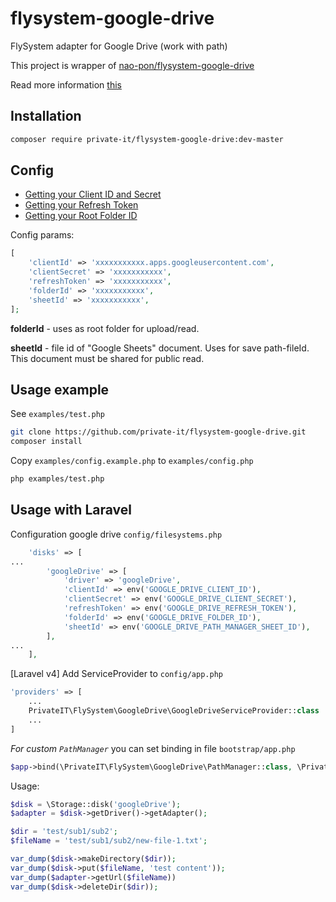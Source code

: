 # flysystem-google-drive
FlySystem adapter for Google Drive (work with path)

This project is wrapper of [nao-pon/flysystem-google-drive](https://github.com/nao-pon/flysystem-google-drive)

Read more information  [this](https://github.com/nao-pon/flysystem-google-drive)


## Installation

```bash
composer require private-it/flysystem-google-drive:dev-master
```

## Config

* [Getting your Client ID and Secret](https://github.com/ivanvermeyen/laravel-google-drive-demo/blob/master/README/1-getting-your-dlient-id-and-secret.md)
* [Getting your Refresh Token](https://github.com/ivanvermeyen/laravel-google-drive-demo/blob/master/README/2-getting-your-refresh-token.md)
* [Getting your Root Folder ID](https://github.com/ivanvermeyen/laravel-google-drive-demo/blob/master/README/3-getting-your-root-folder-id.md)


Config params:

```php
[
    'clientId' => 'xxxxxxxxxxx.apps.googleusercontent.com',
    'clientSecret' => 'xxxxxxxxxxx',
    'refreshToken' => 'xxxxxxxxxxx',
    'folderId' => 'xxxxxxxxxxx',
    'sheetId' => 'xxxxxxxxxxx',
];
```

**folderId** - uses as root folder for upload/read.

**sheetId** - file id of "Google Sheets" document. Uses for save path-fileId. This document must be shared for public read.


## Usage example

See `examples/test.php`

```bash
git clone https://github.com/private-it/flysystem-google-drive.git
composer install
```

Copy `examples/config.example.php` to `examples/config.php`

```bash
php examples/test.php
```

## Usage with Laravel


Configuration google drive `config/filesystems.php`

```php
    'disks' => [
...
        'googleDrive' => [
            'driver' => 'googleDrive',
            'clientId' => env('GOOGLE_DRIVE_CLIENT_ID'),
            'clientSecret' => env('GOOGLE_DRIVE_CLIENT_SECRET'),
            'refreshToken' => env('GOOGLE_DRIVE_REFRESH_TOKEN'),
            'folderId' => env('GOOGLE_DRIVE_FOLDER_ID'),
            'sheetId' => env('GOOGLE_DRIVE_PATH_MANAGER_SHEET_ID'),
        ],
...
    ],
```

[Laravel v4] Add ServiceProvider to `config/app.php`

```php
'providers' => [
    ...
    PrivateIT\FlySystem\GoogleDrive\GoogleDriveServiceProvider::class
    ...
]
```

*For custom `PathManager`* you can set binding in file `bootstrap/app.php`

```php
$app->bind(\PrivateIT\FlySystem\GoogleDrive\PathManager::class, \PrivateIT\FlySystem\GoogleDrive\GoogleSheetsPathManager::class);
```


Usage:

```php
$disk = \Storage::disk('googleDrive');
$adapter = $disk->getDriver()->getAdapter();

$dir = 'test/sub1/sub2';
$fileName = 'test/sub1/sub2/new-file-1.txt';

var_dump($disk->makeDirectory($dir));
var_dump($disk->put($fileName, 'test content'));
var_dump($adapter->getUrl($fileName))
var_dump($disk->deleteDir($dir));
```
